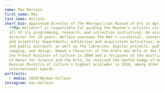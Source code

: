 ```yaml
---
name: Max Hollein
first_name: Max
last_name: Hollein
short_bio: Appointed Director of The Metropolitan Museum of Art in April 2018,
  **Max Hollein** is responsible for guiding the Museum's artistic vision and
  all of its programming, research, and collection initiatives. An accomplished
  director for 20 years, Hollein oversees The Met's curatorial, conservation,
  and scientific departments; exhibition and acquisition activities; education
  and public outreach; as well as the libraries, digital projects, publications,
  imaging, and design. Named a Chevalier of the Ordre des Arts et des Lettres by
  the French Minister of Culture in 2009 and a recipient of the Austrian Cross
  of Honor for Science and the Arts, he received the Goethe badge of honor (the
  Hessian Ministry of Culture's highest accolade) in 2016, among other
  international awards.
portraits:
  - media: 2020/06/max-hollein
instagram: max.hollein
---
```

